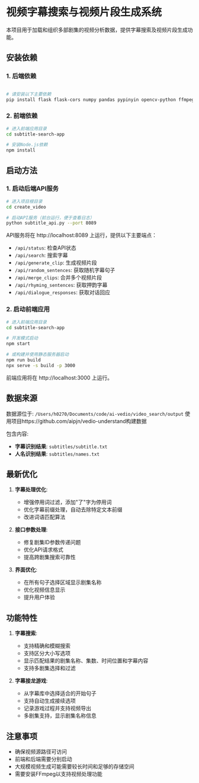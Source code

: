 # 视频字幕搜索与视频片段生成系统
本项目用于加载和组织多部剧集的视频分析数据，提供字幕搜索及视频片段生成功能。

## 安装依赖

### 1. 后端依赖

```bash

# 请安装以下主要依赖
pip install flask flask-cors numpy pandas pypinyin opencv-python ffmpeg-python
```

### 2. 前端依赖

```bash
# 进入前端应用目录
cd subtitle-search-app

# 安装Node.js依赖
npm install
```

## 启动方法

### 1. 启动后端API服务

```bash
# 进入项目根目录
cd create_video

# 启动API服务（前台运行，便于查看日志）
python subtitle_api.py --port 8089
```

API服务将在 http://localhost:8089 上运行，提供以下主要端点：
- `/api/status`: 检查API状态
- `/api/search`: 搜索字幕
- `/api/generate_clip`: 生成视频片段
- `/api/random_sentences`: 获取随机字幕句子
- `/api/merge_clips`: 合并多个视频片段
- `/api/rhyming_sentences`: 获取押韵字幕
- `/api/dialogue_responses`: 获取对话回应

### 2. 启动前端应用

```bash
# 进入前端应用目录
cd subtitle-search-app

# 开发模式启动
npm start

# 或构建并使用静态服务器启动
npm run build
npx serve -s build -p 3000
```

前端应用将在 http://localhost:3000 上运行。

## 数据来源

数据源位于: `/Users/h0270/Documents/code/ai-vedio/video_search/output`
使用项目https://github.com/aipjn/vedio-understand构建数据

包含内容:
- **字幕识别结果**: `subtitles/subtitle.txt`
- **人名识别结果**: `subtitles/names.txt`

## 最新优化

1. **字幕处理优化**:
   - 增强停用词过滤，添加"了"字为停用词
   - 优化字幕前缀处理，自动去除特定文本前缀
   - 改进词语匹配算法

2. **接口参数处理**:
   - 修复剧集ID参数传递问题
   - 优化API请求格式
   - 提高跨剧集搜索可靠性

3. **界面优化**:
   - 在所有句子选择区域显示剧集名称
   - 优化视频信息显示
   - 提升用户体验

## 功能特性

1. **字幕搜索**:
   - 支持精确和模糊搜索
   - 支持区分大小写选项
   - 显示匹配结果的剧集名称、集数、时间位置和字幕内容
   - 支持多剧集选择和过滤

2. **字幕接龙游戏**:
   - 从字幕库中选择适合的开始句子
   - 支持自动生成接续选项
   - 记录游戏过程并支持视频导出
   - 多剧集支持，显示剧集名称信息

## 注意事项

- 确保视频源路径可访问
- 前端和后端需要分别启动
- 大规模视频生成可能需要较长时间和足够的存储空间
- 需要安装FFmpeg以支持视频处理功能

